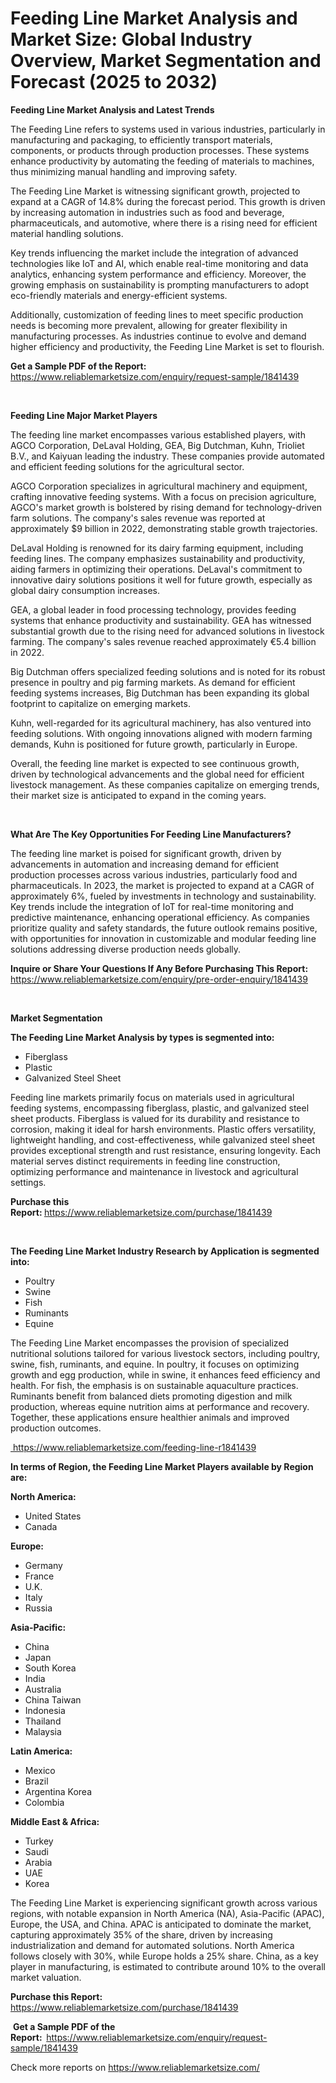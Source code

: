 <p><h1>Feeding Line Market Analysis and Market Size: Global Industry Overview, Market Segmentation and Forecast (2025 to 2032)</h1></p><p><strong>Feeding Line Market Analysis and Latest Trends</strong></p>
<p><p>The Feeding Line refers to systems used in various industries, particularly in manufacturing and packaging, to efficiently transport materials, components, or products through production processes. These systems enhance productivity by automating the feeding of materials to machines, thus minimizing manual handling and improving safety. </p><p>The Feeding Line Market is witnessing significant growth, projected to expand at a CAGR of 14.8% during the forecast period. This growth is driven by increasing automation in industries such as food and beverage, pharmaceuticals, and automotive, where there is a rising need for efficient material handling solutions. </p><p>Key trends influencing the market include the integration of advanced technologies like IoT and AI, which enable real-time monitoring and data analytics, enhancing system performance and efficiency. Moreover, the growing emphasis on sustainability is prompting manufacturers to adopt eco-friendly materials and energy-efficient systems. </p><p>Additionally, customization of feeding lines to meet specific production needs is becoming more prevalent, allowing for greater flexibility in manufacturing processes. As industries continue to evolve and demand higher efficiency and productivity, the Feeding Line Market is set to flourish.</p></p>
<p><strong>Get a Sample PDF of the Report:&nbsp;</strong> <a href="https://www.reliablemarketsize.com/enquiry/request-sample/1841439?utm_campaign=3544&utm_medium=2&utm_source=Github&utm_content=ia&utm_term=01042025&utm_id=feeding-line">https://www.reliablemarketsize.com/enquiry/request-sample/1841439</a></p>
<p>&nbsp;</p>
<p><strong>Feeding Line Major Market Players</strong></p>
<p><p>The feeding line market encompasses various established players, with AGCO Corporation, DeLaval Holding, GEA, Big Dutchman, Kuhn, Trioliet B.V., and Kaiyuan leading the industry. These companies provide automated and efficient feeding solutions for the agricultural sector.</p><p>AGCO Corporation specializes in agricultural machinery and equipment, crafting innovative feeding systems. With a focus on precision agriculture, AGCO's market growth is bolstered by rising demand for technology-driven farm solutions. The company's sales revenue was reported at approximately $9 billion in 2022, demonstrating stable growth trajectories.</p><p>DeLaval Holding is renowned for its dairy farming equipment, including feeding lines. The company emphasizes sustainability and productivity, aiding farmers in optimizing their operations. DeLaval's commitment to innovative dairy solutions positions it well for future growth, especially as global dairy consumption increases.</p><p>GEA, a global leader in food processing technology, provides feeding systems that enhance productivity and sustainability. GEA has witnessed substantial growth due to the rising need for advanced solutions in livestock farming. The company's sales revenue reached approximately €5.4 billion in 2022.</p><p>Big Dutchman offers specialized feeding solutions and is noted for its robust presence in poultry and pig farming markets. As demand for efficient feeding systems increases, Big Dutchman has been expanding its global footprint to capitalize on emerging markets.</p><p>Kuhn, well-regarded for its agricultural machinery, has also ventured into feeding solutions. With ongoing innovations aligned with modern farming demands, Kuhn is positioned for future growth, particularly in Europe.</p><p>Overall, the feeding line market is expected to see continuous growth, driven by technological advancements and the global need for efficient livestock management. As these companies capitalize on emerging trends, their market size is anticipated to expand in the coming years.</p></p>
<p>&nbsp;</p>
<p><strong>What Are The Key Opportunities For Feeding Line Manufacturers?</strong></p>
<p><p>The feeding line market is poised for significant growth, driven by advancements in automation and increasing demand for efficient production processes across various industries, particularly food and pharmaceuticals. In 2023, the market is projected to expand at a CAGR of approximately 6%, fueled by investments in technology and sustainability. Key trends include the integration of IoT for real-time monitoring and predictive maintenance, enhancing operational efficiency. As companies prioritize quality and safety standards, the future outlook remains positive, with opportunities for innovation in customizable and modular feeding line solutions addressing diverse production needs globally.</p></p>
<p><strong>Inquire or Share Your Questions If Any Before Purchasing This Report:</strong> <a href="https://www.reliablemarketsize.com/enquiry/pre-order-enquiry/1841439?utm_campaign=3544&utm_medium=2&utm_source=Github&utm_content=ia&utm_term=01042025&utm_id=feeding-line">https://www.reliablemarketsize.com/enquiry/pre-order-enquiry/1841439</a></p>
<p>&nbsp;</p>
<p><strong>Market Segmentation</strong></p>
<p><strong>The Feeding Line Market Analysis by types is segmented into:</strong></p>
<p><ul><li>Fiberglass</li><li>Plastic</li><li>Galvanized Steel Sheet</li></ul></p>
<p><p>Feeding line markets primarily focus on materials used in agricultural feeding systems, encompassing fiberglass, plastic, and galvanized steel sheet products. Fiberglass is valued for its durability and resistance to corrosion, making it ideal for harsh environments. Plastic offers versatility, lightweight handling, and cost-effectiveness, while galvanized steel sheet provides exceptional strength and rust resistance, ensuring longevity. Each material serves distinct requirements in feeding line construction, optimizing performance and maintenance in livestock and agricultural settings.</p></p>
<p><strong>Purchase this Report:&nbsp;</strong><a href="https://www.reliablemarketsize.com/purchase/1841439?utm_campaign=3544&utm_medium=2&utm_source=Github&utm_content=ia&utm_term=01042025&utm_id=feeding-line">https://www.reliablemarketsize.com/purchase/1841439</a></p>
<p>&nbsp;</p>
<p><strong>The Feeding Line Market Industry Research by Application is segmented into:</strong></p>
<p><ul><li>Poultry</li><li>Swine</li><li>Fish</li><li>Ruminants</li><li>Equine</li></ul></p>
<p><p>The Feeding Line Market encompasses the provision of specialized nutritional solutions tailored for various livestock sectors, including poultry, swine, fish, ruminants, and equine. In poultry, it focuses on optimizing growth and egg production, while in swine, it enhances feed efficiency and health. For fish, the emphasis is on sustainable aquaculture practices. Ruminants benefit from balanced diets promoting digestion and milk production, whereas equine nutrition aims at performance and recovery. Together, these applications ensure healthier animals and improved production outcomes.</p></p>
<p><a href="https://www.reliablemarketsize.com/feeding-line-r1841439?utm_campaign=3544&utm_medium=2&utm_source=Github&utm_content=ia&utm_term=01042025&utm_id=feeding-line">&nbsp;https://www.reliablemarketsize.com/feeding-line-r1841439</a></p>
<p><strong>In terms of Region, the Feeding Line Market Players available by Region are:</strong></p>
<p>
    <p> <strong> North America: </strong>
        <ul>
            <li>United States</li>
            <li>Canada</li>
        </ul>
        </p> 
    <p> <strong> Europe: </strong>
        <ul>
            <li>Germany</li>
            <li>France</li>
            <li>U.K.</li>
            <li>Italy</li>
            <li>Russia</li>
        </ul>
        </p> 
    <p> <strong> Asia-Pacific: </strong>
        <ul>
            <li>China</li>
            <li>Japan</li>
            <li>South Korea</li>
            <li>India</li>
            <li>Australia</li>
            <li>China Taiwan</li>
            <li>Indonesia</li>
            <li>Thailand</li>
            <li>Malaysia</li>
        </ul>
        </p> 
    <p> <strong> Latin America: </strong>
        <ul>
            <li>Mexico</li>
            <li>Brazil</li>
            <li>Argentina Korea</li>
            <li>Colombia</li>
        </ul>
        </p> 
    <p> <strong> Middle East & Africa: </strong>
        <ul>
            <li>Turkey</li>
            <li>Saudi</li>
            <li>Arabia</li>
            <li>UAE</li>
            <li>Korea</li>
        </ul>
    </p>
    </p>
<p><p>The Feeding Line Market is experiencing significant growth across various regions, with notable expansion in North America (NA), Asia-Pacific (APAC), Europe, the USA, and China. APAC is anticipated to dominate the market, capturing approximately 35% of the share, driven by increasing industrialization and demand for automated solutions. North America follows closely with 30%, while Europe holds a 25% share. China, as a key player in manufacturing, is estimated to contribute around 10% to the overall market valuation.</p></p>
<p><strong>Purchase this Report: </strong><a href="https://www.reliablemarketsize.com/purchase/1841439?utm_campaign=3544&utm_medium=2&utm_source=Github&utm_content=ia&utm_term=01042025&utm_id=feeding-line">https://www.reliablemarketsize.com/purchase/1841439</a></p>
<p>&nbsp;<strong>Get a Sample PDF of the Report:&nbsp;&nbsp;</strong><a href="https://www.reliablemarketsize.com/enquiry/request-sample/1841439?utm_campaign=3544&utm_medium=2&utm_source=Github&utm_content=ia&utm_term=01042025&utm_id=feeding-line">https://www.reliablemarketsize.com/enquiry/request-sample/1841439</a></p>
<p><strong></strong></p>
<p>Check more reports on <a href="https://www.reliablemarketsize.com/?utm_campaign=3544&utm_medium=2&utm_source=Github&utm_content=ia&utm_term=01042025&utm_id=feeding-line">https://www.reliablemarketsize.com/</a></p>